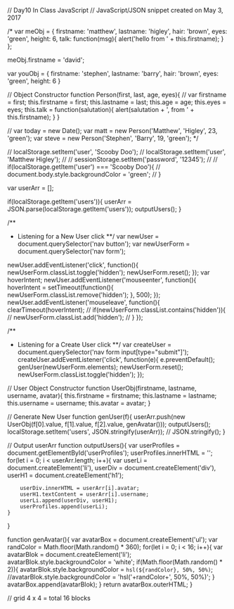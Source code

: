 // Day10 In Class JavaScript
// JavaScript/JSON snippet created on May 3, 2017

/*
var meObj = {
    firstname: 'matthew',
    lastname: 'higley',
    hair: 'brown',
    eyes: 'green',
    height: 6,
    talk: function(msg){
        alert('hello from ' + this.firstname);
    }
};

meObj.firstname = 'david';

var youObj = {
    firstname: 'stephen',
    lastname: 'barry',
    hair: 'brown',
    eyes: 'green',
    height: 6
}


// Object Constructor
function Person(first, last, age, eyes){
    // var firstname = first;
    this.firstname = first;
    this.lastname = last;
    this.age = age;
    this.eyes = eyes;
    this.talk = function(salutation){
        alert(salutation + ', from ' + this.firstname);
    }
}

// var today = new Date();
var matt = new Person('Matthew', 'Higley', 23, 'green');
var steve = new Person('Stephen', 'Barry', 19, 'green');
*/

// localStorage.setItem('user', 'Scooby Doo');
// localStorage.setItem('user', 'Matthew Higley');
//
// sessionStorage.setItem('password', '12345');
//
// if(localStorage.getItem('user') === 'Scooby Doo'){
//     document.body.style.backgroundColor = 'green';
// }

var userArr = [];

if(localStorage.getItem('users')){
    userArr = JSON.parse(localStorage.getItem('users'));
    outputUsers();
}


/**
*   Listening for a New User click
**/
var newUser = document.querySelector('nav button');
var newUserForm = document.querySelector('nav form');

newUser.addEventListener('click', function(){
    newUserForm.classList.toggle('hidden');
    newUserForm.reset();
});
var hoverIntent;
newUser.addEventListener('mouseenter', function(){
    hoverIntent = setTimeout(function(){
        newUserForm.classList.remove('hidden');
    }, 500);
});
newUser.addEventListener('mouseleave', function(){
    clearTimeout(hoverIntent);
    // if(newUserForm.classList.contains('hidden')){
    //     newUserForm.classList.add('hidden');
    // }
});

/**
*   Listening for a Create User click
**/
var createUser = document.querySelector('nav form input[type="submit"]');
createUser.addEventListener('click', function(e){
    e.preventDefault();
    genUser(newUserForm.elements);
    newUserForm.reset();
    newUserForm.classList.toggle('hidden');
});


// User Object Constructor
function UserObj(firstname, lastname, username, avatar){
    this.firstname = firstname;
    this.lastname = lastname;
    this.username = username;
    this.avatar = avatar;
}

// Generate New User
function genUser(f){
    userArr.push(new UserObj(f[0].value, f[1].value, f[2].value, genAvatar()));
    outputUsers();
    localStorage.setItem('users', JSON.stringify(userArr));
    // JSON.stringify();
}

// Output userArr
function outputUsers(){
    var userProfiles = document.getElementById('userProfiles');
    userProfiles.innerHTML = '';
    for(let i = 0; i < userArr.length; i++){
        var userLi = document.createElement('li'),
            userDiv = document.createElement('div'),
            userH1 = document.createElement('h1');

        userDiv.innerHTML = userArr[i].avatar;
        userH1.textContent = userArr[i].username;
        userLi.append(userDiv, userH1);
        userProfiles.append(userLi);
    }
}

function genAvatar(){
    var avatarBox = document.createElement('ul');
    var randColor = Math.floor(Math.random() * 360);
    for(let i = 0; i < 16; i++){
        var avatarBlok = document.createElement('li');
        avatarBlok.style.backgroundColor = 'white';
        if(Math.floor(Math.random() * 2)){
            avatarBlok.style.backgroundColor = `hsl(${randColor}, 50%, 50%)`;
            //avatarBlok.style.backgroundColor = 'hsl('+randColor+', 50%, 50%)';
        }
        avatarBox.append(avatarBlok);
    }
    return avatarBox.outerHTML;
}

// grid 4 x 4 = total 16 blocks
